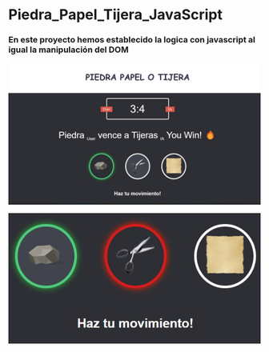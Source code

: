 # Piedra_Papel_Tijera_JavaScript
### En este proyecto hemos establecido la logica con javascript al igual la manipulación del DOM
![alt text](imgs/index.jpeg)
<center>
 
![alt text](imgs/index2.jpeg)
 
 </center>
